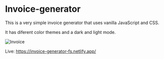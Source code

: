 # Invoice-generator

This is a very simple invoice generator that uses vanilla JavaScript and CSS.

It has diferent color themes and a dark and light mode.

![Invoice](https://user-images.githubusercontent.com/92720989/205307405-c9d42760-b626-463b-a05f-f2ac0b894d4b.png)

Live: https://invoice-generator-fs.netlify.app/
